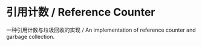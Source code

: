 # 引用计数 / Reference Counter
一种引用计数与垃圾回收的实现 / An implementation of reference counter and garbage collection.
